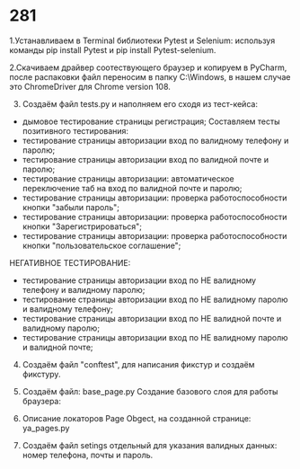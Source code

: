 # 281

1.Устанавливаем в Terminal библиотеки Pytest и Selenium:
 используя команды pip install Pytest и pip install Pytest-selenium.

2.Скачиваем драйвер соотествующего браузер и копируем в PyCharm, после распаковки файл переносим в папку C:\Windows,
в нашем случае это ChromeDriver для Chrome version 108.

3. Создаём файл tests.py и наполняем его сходя из тест-кейса:
- дымовое тестирование страницы регистрация;
Составляем тесты позитивного тестирования:
- тестирование страницы авторизации вход по валидному телефону и паролю;
- тестирование страницы авторизации вход по валидной почте и паролю;
- тестирование страницы авторизации: автоматическое переключение таб на вход по валидной почте и паролю;
- тестирование страницы авторизации: проверка работоспособности кнопки "забыли пароль";
- тестирование страницы авторизации: проверка работоспособности кнопки "Зарегистрироваться";
- тестирование страницы авторизации: проверка работоспособности кнопки "пользовательское соглашение";

НЕГАТИВНОЕ ТЕСТИРОВАНИЕ:
- тестирование страницы авторизации вход по НЕ валидному телефону и валидному паролю;
- тестирование страницы авторизации вход по НЕ валидному паролю и валидному телефону;
- тестирование страницы авторизации вход по НЕ валидной почте и валидному паролю;
- тестирование страницы авторизации вход по НЕ валидному паролю и валидной почте;

4. Создаём файл "conftest", для написания фикстур и создаём фикстуру.

5. Создаём файл: base_page.py Создание базового слоя для работы браузера:

6. Описание локаторов Page Obgect, на созданной странице: ya_pages.py

7. Создаём файл setings отдельный для указания валидных данных: номер телефона, почты и пароль.  
